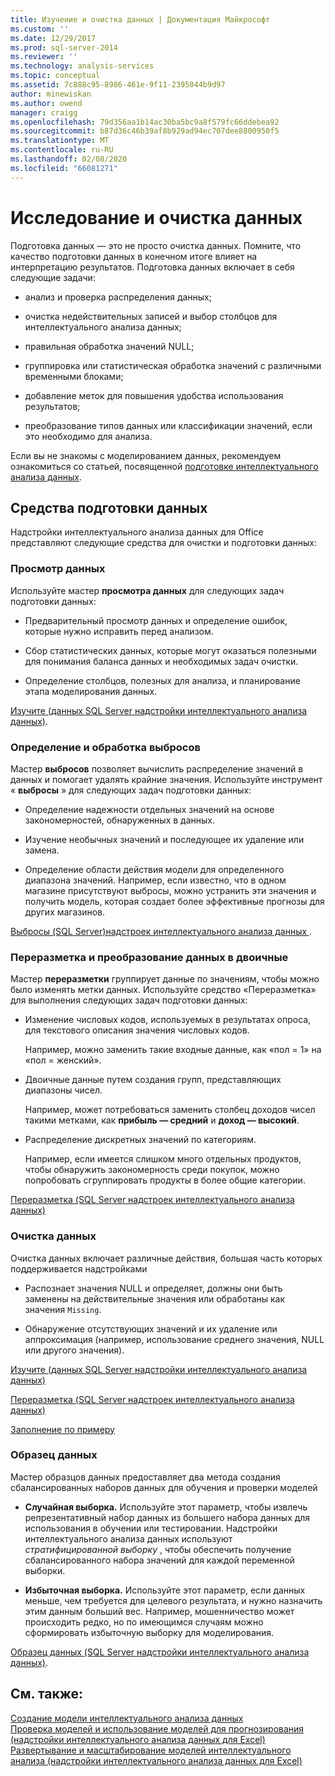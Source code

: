 ```yaml
---
title: Изучение и очистка данных | Документация Майкрософт
ms.custom: ''
ms.date: 12/29/2017
ms.prod: sql-server-2014
ms.reviewer: ''
ms.technology: analysis-services
ms.topic: conceptual
ms.assetid: 7c888c95-8986-461e-9f11-2395044b9d97
author: minewiskan
ms.author: owend
manager: craigg
ms.openlocfilehash: 79d356aa1b14ac30ba5bc9a8f579fc66ddebea92
ms.sourcegitcommit: b87d36c46b39af8b929ad94ec707dee8800950f5
ms.translationtype: MT
ms.contentlocale: ru-RU
ms.lasthandoff: 02/08/2020
ms.locfileid: "66081271"
---
```

# <a name="exploring-and-cleaning-data"></a>Исследование и очистка данных
  Подготовка данных — это не просто очистка данных. Помните, что качество подготовки данных в конечном итоге влияет на интерпретацию результатов. Подготовка данных включает в себя следующие задачи:  
  
-   анализ и проверка распределения данных;  
  
-   очистка недействительных записей и выбор столбцов для интеллектуального анализа данных;  
  
-   правильная обработка значений NULL;  
  
-   группировка или статистическая обработка значений с различными временными блоками;  
  
-   добавление меток для повышения удобства использования результатов;  
  
-   преобразование типов данных или классификации значений, если это необходимо для анализа.  
  
 Если вы не знакомы с моделированием данных, рекомендуем ознакомиться со статьей, посвященной [подготовке интеллектуального анализа данных](checklist-of-preparation-for-data-mining.md).  
  
## <a name="data-preparation-tools"></a>Средства подготовки данных  
 Надстройки интеллектуального анализа данных для Office представляют следующие средства для очистки и подготовки данных:  
  
### <a name="explore-data"></a>Просмотр данных  
 Используйте мастер **просмотра данных** для следующих задач подготовки данных:  
  
-   Предварительный просмотр данных и определение ошибок, которые нужно исправить перед анализом.  
  
-   Сбор статистических данных, которые могут оказаться полезными для понимания баланса данных и необходимых задач очистки.  
  
-   Определение столбцов, полезных для анализа, и планирование этапа моделирования данных.  
  
 [Изучите &#40;данных SQL Server надстройки интеллектуального анализа данных&#41;](explore-data-sql-server-data-mining-add-ins.md).  
  
### <a name="detect-and-handle-outliers"></a>Определение и обработка выбросов  
 Мастер **выбросов** позволяет вычислить распределение значений в данных и помогает удалять крайние значения. Используйте инструмент « **выбросы** » для следующих задач подготовки данных:  
  
-   Определение надежности отдельных значений на основе закономерностей, обнаруженных в данных.  
  
-   Изучение необычных значений и последующее их удаление или замена.  
  
-   Определение области действия модели для определенного диапазона значений. Например, если известно, что в одном магазине присутствуют выбросы, можно устранить эти значения и получить модель, которая создает более эффективные прогнозы для других магазинов.  
  
 [Выбросы &#40;SQL Server&#41;надстроек интеллектуального анализа данных ](outliers-sql-server-data-mining-add-ins.md).  
  
### <a name="relabel-and-bin-data"></a>Переразметка и преобразование данных в двоичные  
 Мастер **переразметки** группирует данные по значениям, чтобы можно было изменять метки данных. Используйте средство «Переразметка» для выполнения следующих задач подготовки данных:  
  
-   Изменение числовых кодов, используемых в результатах опроса, для текстового описания значения числовых кодов.  
  
     Например, можно заменить такие входные данные, как «пол = 1» на «пол = женский».  
  
-   Двоичные данные путем создания групп, представляющих диапазоны чисел.  
  
     Например, может потребоваться заменить столбец доходов чисел такими метками, как **прибыль — средний** и **доход — высокий**.  
  
-   Распределение дискретных значений по категориям.  
  
     Например, если имеется слишком много отдельных продуктов, чтобы обнаружить закономерность среди покупок, можно попробовать сгруппировать продукты в более общие категории.  
  
 [Переразметка &#40;SQL Server надстроек интеллектуального анализа данных&#41;](relabel-sql-server-data-mining-add-ins.md)  
  
### <a name="cleanse-data"></a>Очистка данных  
 Очистка данных включает различные действия, большая часть которых поддерживается надстройками  
  
-   Распознает значения NULL и определяет, должны они быть заменены на действительные значения или обработаны как значения `Missing`.  
  
-   Обнаружение отсутствующих значений и их удаление или аппроксимация (например, использование среднего значения, NULL или другого значения).  
  
 [Изучите &#40;данных SQL Server надстройки интеллектуального анализа данных&#41;](explore-data-sql-server-data-mining-add-ins.md)  
  
 [Переразметка &#40;SQL Server надстроек интеллектуального анализа данных&#41;](relabel-sql-server-data-mining-add-ins.md)  
  
 [Заполнение по примеру](fill-from-example-table-analysis-tools-for-excel.md)  
  
### <a name="sample-data"></a>Образец данных  
 Мастер образцов данных предоставляет два метода создания сбалансированных наборов данных для обучения и проверки моделей  
  
-   **Случайная выборка.** Используйте этот параметр, чтобы извлечь репрезентативный набор данных из большего набора данных для использования в обучении или тестировании. Надстройки интеллектуального анализа данных используют *стратифицированной выборку* , чтобы обеспечить получение сбалансированного набора значений для каждой переменной выборки.  
  
-   **Избыточная выборка.** Используйте этот параметр, если данных меньше, чем требуется для целевого результата, и нужно назначить этим данным больший вес. Например, мошенничество может происходить редко, но по имеющимся случаям можно сформировать избыточную выборку для моделирования.  
  
 [Образец данных &#40;SQL Server надстройки интеллектуального анализа данных&#41;](sample-data-sql-server-data-mining-add-ins.md).  
  
## <a name="see-also"></a>См. также:  
 [Создание модели интеллектуального анализа данных](creating-a-data-mining-model.md)   
 [Проверка моделей и использование моделей для прогнозирования &#40;надстройки интеллектуального анализа данных для Excel&#41;](validating-models-and-using-models-for-prediction-data-mining-add-ins-for-excel.md)   
 [Развертывание и масштабирование моделей интеллектуального анализа &#40;надстройки интеллектуального анализа данных для Excel&#41;](deploying-and-scaling-mining-models-data-mining-add-ins-for-excel.md)  
  
  
